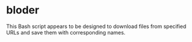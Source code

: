 # bloder
 This Bash script appears to be designed to download files from specified URLs and save them with corresponding names. 
